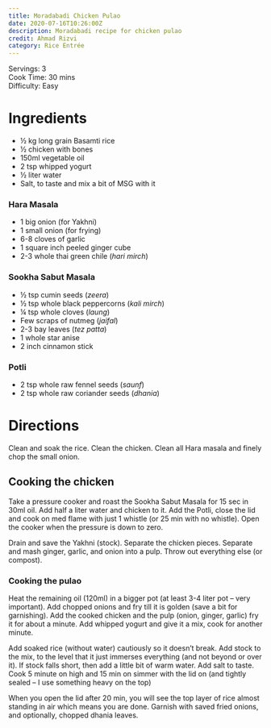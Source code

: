 ```yaml
---
title: Moradabadi Chicken Pulao
date: 2020-07-16T10:26:00Z
description: Moradabadi recipe for chicken pulao
credit: Ahmad Rizvi
category: Rice Entrée
---
```

Servings: 3  
Cook Time: 30 mins  
Difficulty: Easy  

# Ingredients
* ½ kg long grain Basamti rice
* ½ chicken with bones
* 150ml vegetable oil
* 2 tsp whipped yogurt
* ½ liter water
* Salt, to taste and mix a bit of MSG with it 

### Hara Masala
* 1 big onion (for Yakhni)
* 1 small onion (for frying)
* 6-8 cloves of garlic
* 1 square inch peeled ginger cube
* 2-3 whole thai green chile (_hari mirch_)

### Sookha Sabut Masala
* ½ tsp cumin seeds (_zeera_)
* ½ tsp whole black peppercorns (_kali mirch_)
* ¼ tsp whole cloves (_laung_)
* Few scraps of nutmeg (_jaifal_)
* 2-3 bay leaves (_tez patta_)
* 1 whole star anise
* 2 inch cinnamon stick

### Potli
* 2 tsp whole raw fennel seeds (_saunf_)
* 2 tsp whole raw coriander seeds (_dhania_)

# Directions
Clean and soak the rice. Clean the chicken. Clean all Hara masala and finely chop the small onion.

## Cooking the chicken
Take a pressure cooker and roast the Sookha Sabut Masala for 15 sec in 30ml oil. Add half a liter water and chicken to it. Add the Potli, close the lid and cook on med flame with just 1 whistle (or 25 min with no whistle). Open the cooker when the pressure is down to zero.

Drain and save the Yakhni (stock). Separate the chicken pieces. Separate and mash ginger, garlic, and onion into a pulp. Throw out everything else (or compost).

### Cooking the pulao
Heat the remaining oil (120ml) in a bigger pot (at least 3-4 liter pot – very important). Add chopped onions and fry till it is golden (save a bit for garnishing). Add the cooked chicken and the pulp (onion, ginger, garlic) fry it for about a minute. Add whipped yogurt and give it a mix, cook for another minute.

Add soaked rice (without water) cautiously so it doesn’t break. Add stock to the mix, to the level that it just immerses everything (and not beyond or over it). If stock falls short, then add a little bit of warm water. Add salt to taste. Cook 5 minute on high and 15 min on simmer with the lid on (and tightly sealed – I use something heavy on the top)

When you open the lid after 20 min, you will see the top layer of rice almost standing in air which means you are done. Garnish with saved fried onions, and optionally, chopped dhania leaves.
